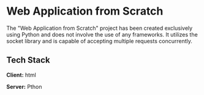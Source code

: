 
# Web Application from Scratch

The "Web Application from Scratch" project has been created exclusively using Python and does not involve the use of any frameworks. It utilizes the socket library and is capable of accepting multiple requests concurrently.


## Tech Stack

**Client:** html

**Server:** Pthon
